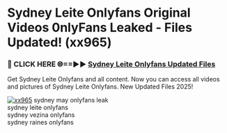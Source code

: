 # Sydney Leite Onlyfans Original Videos 0nlyFans Leaked - Files Updated! (xx965)

<h3>🔴 CLICK HERE 🌐==►► <a href="https://hideuri.com/03YgE1" rel="nofollow">Sydney Leite Onlyfans Updated Files</a></h3>

Get Sydney Leite Onlyfans and all content. Now you can access all videos and pictures of Sydney Leite Onlyfans. New Updated Files 2025!

[![xx965](https://i.imgur.com/NaUBvic.gif)](https://hideuri.com/03YgE1)
sydney may onlyfans leak<br>
sydney leite onlyfans<br>
sydney vezina onlyfans<br>
sydney raines onlyfans
